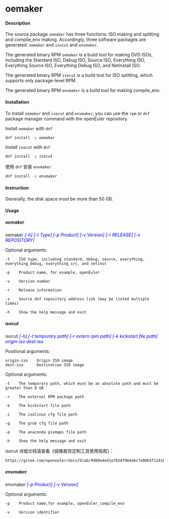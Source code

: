 # oemaker

#### Description

The source package `oemaker` has three functions: ISO making and splitting and compile_env making. Accordingly, three software packages are generated: `oemaker` and `isocut` and `envmaker`.

The generated binary RPM `oemaker` is a build tool for making DVD ISOs, including the Standard ISO, Debug ISO, Source ISO, Everything ISO, Everything Source ISO, Everything Debug ISO, and Netinstall ISO.

The generated binary RPM `isocut` is a build tool for ISO splitting, which supports only package-level RPM.

The generated binary RPM `envmaker` is a build tool for making compile_env.

#### Installation

To install `oemaker` and `isocut` and `envmaker`, you can use the `rpm` or `dnf` package manager command with the openEuler repository.

Install `oemaker` with `dnf`
```sh
dnf install -y oemaker
```

Install `isocut` with `dnf`
```sh
dnf install -y isocut
```

使用 `dnf` 安装 `envmaker`
```sh
dnf install -y envmaker
```

#### Instruction

Generally, the disk space must be more than 50 GB.

#### Usage

##### oemaker

oemaker <font color=#0000FF >_[-h] [-t Type] [-p Product] [-v Version] [-r RELEASE] [-s REPOSITORY]_</font>

  Optional arguments:

    -t    ISO type, including standard, debug, source, everything, everything_debug, everything_src, and netinst 

    -p    Product name, for example, openEuler

    -v    Version number

    -r    Release information

    -s    Source dnf repository address link (may be listed multiple times)

    -h    Show the help message and exit

##### isocut

isocut <font color=#0000FF >_[-h] [-t temporary path] [-r extern rpm path] [-k kickstart file path] origin-iso dest-iso_</font>

  Positional arguments:

    origin-iso    Origin ISO image
    dest-iso      Destination ISO image

  Optional arguments:

    -t    The temporary path, which must be an absolute path and must be greater than 8 GB

    -r    The external RPM package path

    -k    The kickstart file path

    -i    The isolinux cfg file path

    -g    The grub cfg file path

    -p    The anaconda pixmaps file path

    -h    Show the help message and exit

  isocut 详细文档请查看《镜像裁剪定制工具使用指南》：
  
    https://gitee.com/openeuler/docs/blob/9d89e4e41e7824f984ebc7a00b5f1241b84d1f85/docs/zh/docs/Isocut/%E9%95%9C%E5%83%8F%E8%A3%81%E5%89%AA%E5%AE%9A%E5%88%B6%E5%B7%A5%E5%85%B7%E4%BD%BF%E7%94%A8%E6%8C%87%E5%8D%97.md

##### envmaker

envmaker <font color=#0000FF >_[-p Product] [-v Version]_</font>

  Optional arguments:
  
    -p    Product name,for example, openEuler_compile_env

    -v    Version identifier